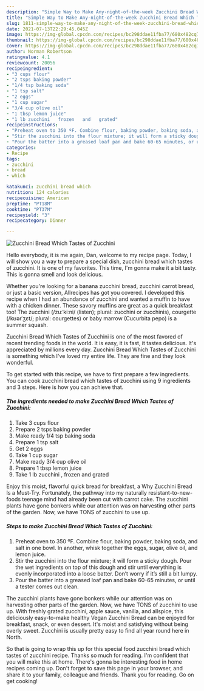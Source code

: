 ```yaml
---
description: "Simple Way to Make Any-night-of-the-week Zucchini Bread Which Tastes of Zucchini"
title: "Simple Way to Make Any-night-of-the-week Zucchini Bread Which Tastes of Zucchini"
slug: 1811-simple-way-to-make-any-night-of-the-week-zucchini-bread-which-tastes-of-zucchini
date: 2021-07-13T22:29:45.045Z
image: https://img-global.cpcdn.com/recipes/bc298ddae11fba77/680x482cq70/zucchini-bread-which-tastes-of-zucchini-recipe-main-photo.jpg
thumbnail: https://img-global.cpcdn.com/recipes/bc298ddae11fba77/680x482cq70/zucchini-bread-which-tastes-of-zucchini-recipe-main-photo.jpg
cover: https://img-global.cpcdn.com/recipes/bc298ddae11fba77/680x482cq70/zucchini-bread-which-tastes-of-zucchini-recipe-main-photo.jpg
author: Norman Robertson
ratingvalue: 4.1
reviewcount: 20056
recipeingredient:
- "3 cups flour"
- "2 tsps baking powder"
- "1/4 tsp baking soda"
- "1 tsp salt"
- "2 eggs"
- "1 cup sugar"
- "3/4 cup olive oil"
- "1 tbsp lemon juice"
- "1 lb zucchini   frozen   and   grated"
recipeinstructions:
- "Preheat oven to 350 ºF. Combine flour, baking powder, baking soda, and salt in one bowl. In another, whisk together the eggs, sugar, olive oil, and lemon juice."
- "Stir the zucchini into the flour mixture; it will form a sticky dough. Pour the wet ingredients on top of this dough and stir until everything is evenly incorporated into a loose batter. Don’t worry if it’s still a bit lumpy."
- "Pour the batter into a greased loaf pan and bake 60-65 minutes, or until a tester comes out clean."
categories:
- Recipe
tags:
- zucchini
- bread
- which

katakunci: zucchini bread which 
nutrition: 124 calories
recipecuisine: American
preptime: "PT18M"
cooktime: "PT37M"
recipeyield: "3"
recipecategory: Dinner

---
```



![Zucchini Bread Which Tastes of Zucchini](https://img-global.cpcdn.com/recipes/bc298ddae11fba77/680x482cq70/zucchini-bread-which-tastes-of-zucchini-recipe-main-photo.jpg)

Hello everybody, it is me again, Dan, welcome to my recipe page. Today, I will show you a way to prepare a special dish, zucchini bread which tastes of zucchini. It is one of my favorites. This time, I'm gonna make it a bit tasty. This is gonna smell and look delicious.

Whether you&#39;re looking for a banana zucchini bread, zucchini carrot bread, or just a basic version, Allrecipes has got you covered. I developed this recipe when I had an abundance of zucchini and wanted a muffin to have with a chicken dinner. These savory muffins are great as a quick breakfast too! The zucchini (/zuːˈkiːni/ (listen); plural: zucchini or zucchinis), courgette (/kʊərˈʒɛt/; plural: courgettes) or baby marrow (Cucurbita pepo) is a summer squash.

Zucchini Bread Which Tastes of Zucchini is one of the most favored of recent trending foods in the world. It is easy, it is fast, it tastes delicious. It's appreciated by millions every day. Zucchini Bread Which Tastes of Zucchini is something which I've loved my entire life. They are fine and they look wonderful.


To get started with this recipe, we have to first prepare a few ingredients. You can cook zucchini bread which tastes of zucchini using 9 ingredients and 3 steps. Here is how you can achieve that.

<!--inarticleads1-->

##### The ingredients needed to make Zucchini Bread Which Tastes of Zucchini:

1. Take 3 cups flour
1. Prepare 2 tsps baking powder
1. Make ready 1/4 tsp baking soda
1. Prepare 1 tsp salt
1. Get 2 eggs
1. Take 1 cup sugar
1. Make ready 3/4 cup olive oil
1. Prepare 1 tbsp lemon juice
1. Take 1 lb zucchini ,  frozen   and   grated


Enjoy this moist, flavorful quick bread for breakfast, a Why Zucchini Bread Is a Must-Try. Fortunately, the pathway into my naturally resistant-to-new-foods teenage mind had already been cut with carrot cake. The zucchini plants have gone bonkers while our attention was on harvesting other parts of the garden. Now, we have TONS of zucchini to use up. 

<!--inarticleads2-->

##### Steps to make Zucchini Bread Which Tastes of Zucchini:

1. Preheat oven to 350 ºF. Combine flour, baking powder, baking soda, and salt in one bowl. In another, whisk together the eggs, sugar, olive oil, and lemon juice.
1. Stir the zucchini into the flour mixture; it will form a sticky dough. Pour the wet ingredients on top of this dough and stir until everything is evenly incorporated into a loose batter. Don’t worry if it’s still a bit lumpy.
1. Pour the batter into a greased loaf pan and bake 60-65 minutes, or until a tester comes out clean.


The zucchini plants have gone bonkers while our attention was on harvesting other parts of the garden. Now, we have TONS of zucchini to use up. With freshly grated zucchini, apple sauce, vanilla, and allspice, this deliciously easy-to-make healthy Vegan Zucchini Bread can be enjoyed for breakfast, snack, or even dessert. It&#39;s moist and satisfying without being overly sweet. Zucchini is usually pretty easy to find all year round here in North. 

So that is going to wrap this up for this special food zucchini bread which tastes of zucchini recipe. Thanks so much for reading. I'm confident that you will make this at home. There's gonna be interesting food in home recipes coming up. Don't forget to save this page in your browser, and share it to your family, colleague and friends. Thank you for reading. Go on get cooking!
